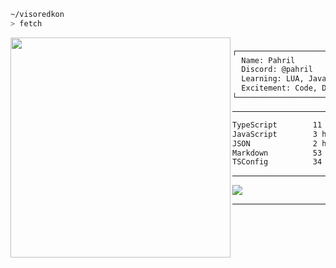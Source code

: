 ```sh
~/visoredkon
> fetch
```

<img align="left" src="https://github.com/visoredkon.png" width="352" />

```bat
                        USER: pahril@github
┌────────────────────────────────────────────────────────────────┐
  Name: Pahril
  Discord: @pahril
  Learning: LUA, Javascript, Python, Java, WebDev
  Excitement: Code, DevOps, and everything related to technology
└────────────────────────────────────────────────────────────────┘
```
-------

<!--START_SECTION:waka-->

```txt
TypeScript        11 hrs 15 mins  ###############----------   59.25 %
JavaScript        3 hrs 12 mins   ####---------------------   16.87 %
JSON              2 hrs 17 mins   ###----------------------   12.04 %
Markdown          53 mins         #------------------------   04.67 %
TSConfig          34 mins         #------------------------   03.00 %
```

<!--END_SECTION:waka-->

-------

![](https://komarev.com/ghpvc/?username=visoredkon&label=Profile+views+since+May+10,+2023)

*************
